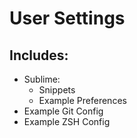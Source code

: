 # User Settings

## Includes:

* Sublime:
	* Snippets
	* Example Preferences
* Example Git Config
* Example ZSH Config